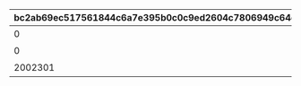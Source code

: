 |bc2ab69ec517561844c6a7e395b0c0c9ed2604c7806949c64db1e6a2923adac5|ebc1d3aa29d3c921ea77d21e68621d215169c2ce94e57f806134110ff3e8ce7e|3a183e545d0c25000d415cda03f9788cbe0a81bf82de9f82aa7d562ada3dc823|2344e9491f5067c1056a40cbfab44f89697c666af135b5ddf6a9530c36417038|
| --- | --- | --- | --- |
|0|1|特別講座プレゼンレポート|20023105|
|0|2|メルクリウス財団活動日誌|20023111|
|2002301|3|ユニのメモ帳|20023115|